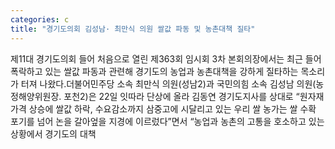```yaml
---
categories: c
title: "경기도의회 김성남· 최만식 의원 쌀값 파동 및 농촌대책 질타"
---
```

제11대 경기도의회 들어 처음으로 열린 제363회 임시회 3차 본회의장에서는 최근 들어 폭락하고 있는 쌀값 파동과 관련해 경기도의 농업과 농촌대책을 강하게 질타하는 목소리가 터져 나왔다.더불어민주당 소속 최만식 의원(성남2)과 국민의힘 소속 김성남 의원(농정해양위원장. 포천2)은 22일 잇따라 단상에 올라 김동연 경기도지사를 상대로 “원자재 가격 상승에 쌀값 하락, 수요감소까지 삼중고에 시달리고 있는 우리 쌀 농가는 쌀 수확 포기를 넘어 논을 갈아엎을 지경에 이르렀다”면서 “농업과 농촌의 고통을 호소하고 있는 상황에서 경기도의 대책